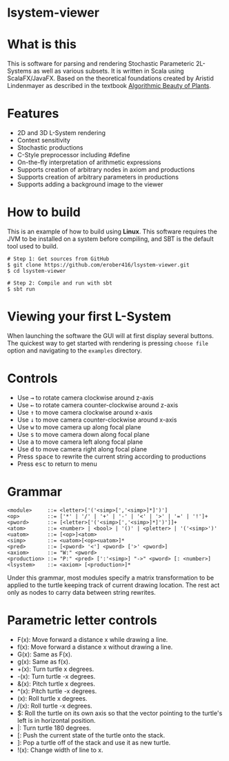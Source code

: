 # lsystem-viewer

# What is this
This is software for parsing and rendering Stochastic Parameteric 2L-Systems as well as various subsets. It is written in Scala using ScalaFX/JavaFX. Based on the theoretical foundations created by Aristid Lindenmayer as described in the textbook [Algorithmic Beauty of Plants](http://algorithmicbotany.org/papers/abop/abop.pdf).
# Features
* 2D and 3D L-System rendering
* Context sensitivity
* Stochastic productions
* C-Style preprocessor including #define
* On-the-fly interpretation of arithmetic expressions
* Supports creation of arbitrary nodes in axiom and productions
* Supports creation of arbitrary parameters in productions
* Supports adding a background image to the viewer
# How to build
This is an example of how to build using **Linux**. This software requires the JVM to be installed on a system before compiling, and SBT is the default tool used to build.
```shell
# Step 1: Get sources from GitHub
$ git clone https://github.com/erober416/lsystem-viewer.git
$ cd lsystem-viewer
```
```shell
# Step 2: Compile and run with sbt
$ sbt run
```
# Viewing your first L-System
When launching the software the GUI will at first display several buttons. The quickest way to get started with rendering is pressing ```choose file``` option and navigating to the ```examples``` directory.
# Controls
* Use <kbd>→</kbd> to rotate camera clockwise around z-axis
* Use <kbd>←</kbd> to rotate camera counter-clockwise around z-axis
* Use <kbd>↑</kbd> to move camera clockwise around x-axis
* Use <kbd>↓</kbd> to move camera counter-clockwise around x-axis
* Use <kbd>w</kbd> to move camera up along focal plane
* Use <kbd>s</kbd> to move camera down along focal plane
* Use <kbd>a</kbd> to move camera left along focal plane
* Use <kbd>d</kbd> to move camera right along focal plane
* Press <kbd>space</kbd> to rewrite the current string according to productions
* Press <kbd>esc</kbd> to return to menu
# Grammar
```text
<module>     ::= <letter>['('<simp>[','<simp>]*]')']
<op>         ::= ['*' | '/' | '+' | '-' | '<' | '>' | '=' | '!']+
<pword>      ::= [<letter>['('<simp>[','<simp>]*]')']]+
<atom>       ::= <number> | <bool> | '()' | <pletter> | '('<simp>')'
<uatom>      ::= [<op>]<atom>
<simp>       ::= <uatom>[<op><uatom>]*
<pred>       ::= [<pword> '<'] <pword> ['>' <pword>]
<axiom>      ::= "W:" <pword>
<production> ::= "P:" <pred> [':'<simp>] "->" <pword> [: <number>]
<lsystem>    ::= <axiom> [<production>]*
```
Under this grammar, most modules specify a matrix transformation to be applied to the turtle keeping track of current drawing location. The rest act only as nodes to carry data between string rewrites.
# Parametric letter controls
* F(x): Move forward a distance x while drawing a line.
* f(x): Move forward a distance x without drawing a line.
* G(x): Same as F(x).
* g(x): Same as f(x).
* +(x): Turn turtle x degrees.
* -(x): Turn turtle -x degrees.
* &(x): Pitch turtle x degrees.
* ^(x): Pitch turtle -x degrees.
* \(x): Roll turtle x degrees.
* /(x): Roll turtle -x degrees.
* $: Roll the turtle on its own axis so that the vector pointing to the turtle's left is in horizontal position.
* |: Turn turtle 180 degrees.
* \[: Push the current state of the turtle onto the stack.
* \]: Pop a turtle off of the stack and use it as new turtle.
* !(x): Change width of line to x.
